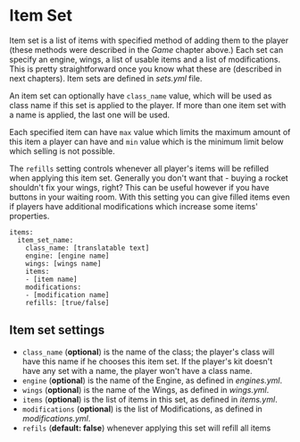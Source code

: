 # Item Set

Item set is a list of items with specified method of adding them to the player (these methods were described in the _Game_ chapter above.) Each set can specify an engine, wings, a list of usable items and a list of modifications. This is pretty straightforward once you know what these are (described in next chapters). Item sets are defined in _sets.yml_ file.

An item set can optionally have `class_name` value, which will be used as class name if this set is applied to the player. If more than one item set with a name is applied, the last one will be used.

Each specified item can have `max` value which limits the maximum amount of this item a player can have and `min` value which is the minimum limit below which selling is not possible.

The `refills` setting controls whenever all player's items will be refilled when applying this item set. Generally you don't want that - buying a rocket shouldn't fix your wings, right? This can be useful however if you have buttons in your waiting room. With this setting you can give filled items even if players have additional modifications which increase some items' properties.

```
items:
  item_set_name:
    class_name: [translatable text]
    engine: [engine name]
    wings: [wings name]
    items:
    - [item name]
    modifications:
    - [modification name]
    refills: [true/false]
```

## Item set settings

* `class_name` (**optional**) is the name of the class; the player's class will have this name if he chooses this item set. If the player's kit doesn't have any set with a name, the player won't have a class name.
* `engine` (**optional**) is the name of the Engine, as defined in _engines.yml_.
* `wings` (**optional**) is the name of the Wings, as defined in _wings.yml_.
* `items` (**optional**) is the list of items in this set, as defined in _items.yml_.
* `modifications` (**optional**) is the list of Modifications, as defined in _modifications.yml_.
* `refils` (**default: false**) whenever applying this set will refill all items
